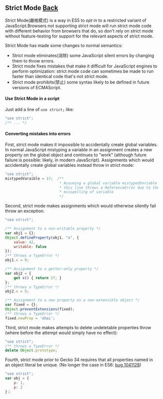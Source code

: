 ## Strict Mode [Back](./../JavaScript.md)

Strict Mode(嚴格模式) is a way in ES5 to *opt in* to a restricted variant of JavaScript.Browsers not supporting strict mode will run strict mode code with different behavior from browsers that do, so don't rely on strict mode without feature-testing for support for the relevant aspects of strict mode.

Strict Mode has made some changes to normal semantics:
- Strict mode eliminates(消除) some JavaScript silent errors by changing them to throw errors.
- Strict mode fixes mistakes that make it difficult for JavaScript engines to perform optimization: strict mode code can sometimes be made to run faster than identical code that's not strict mode.
- Strict mode prohibits(禁止) some syntax likely to be defined in future versions of ECMAScript.

#### Use Strict Mode in a script

Just add a line of `use strict;` like:

```js
"use strict";
/** ... */
```

#### Converting mistakes into errors

First, strict mode makes it impossible to accidentally create global variables. In normal JavaScript mistyping a variable in an assignment creates a new property on the global object and continues to "work" (although future failure is possible: likely, in modern JavaScript). Assignments which would accidentally create global variables instead throw in strict mode:

```js
"use strict";
mistypedVaraible = 17;  /** 
                         * Assuming a global variable mistypedVariable exists
                         * this line throws a ReferenceError due to the 
                         * misspelling of variable
                         */
```

Second, strict mode makes assignments which would otherwise silently fail throw an exception.

```js
"use strict";

/** Assignment to a non-writable property */
var obj1 = {};
Object.defineProperty(obj1, "x", {
    value: 42,
    writable: false
});
/** throws a TypeError */
obj1.x = 9;

/** Assignment to a getter-only property */
var obj2 = {
    get x() { return 17; }
};
/** throws a TypeError */
obj2.x = 5;

/** Assignment to a new property on a non-extensible object */
var fixed = {};
Object.preventExtensions(fixed);
/** throws a TypeError */
fixed.newProp = 'ohai';
```

Third, strict mode makes attempts to delete undeletable properties throw (where before the attempt would simply have no effect):

```js
"use strict";
/** throws a TypeError */
delete Object.prototype;
```

Fourth, strict mode prior to Gecko 34 requires that all properties named in an object literal be unique. (No longer the case in ES6: [bug 1041128](https://bugzilla.mozilla.org/show_bug.cgi?id=1041128))

```js
"use strict";
var obj = {
    p: 1,
    p: 2
}；
```

